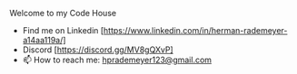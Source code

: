 Welcome to my Code House

- Find me on Linkedin [https://www.linkedin.com/in/herman-rademeyer-a14aa119a/]
- Discord [https://discord.gg/MV8gQXvP]
- 📫 How to reach me: hprademeyer123@gmail.com
